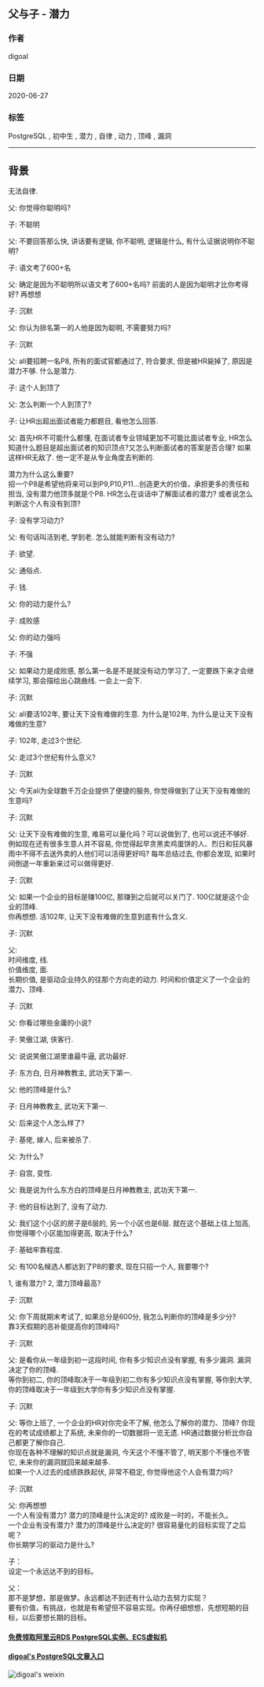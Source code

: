 ## 父与子 - 潜力  
  
### 作者  
digoal  
  
### 日期  
2020-06-27  
  
### 标签  
PostgreSQL , 初中生 , 潜力 , 自律 , 动力 , 顶峰 , 漏洞      
  
----  
  
## 背景   
无法自律.    
  
父: 你觉得你聪明吗?  
  
子: 不聪明  
  
父: 不要回答那么快, 讲话要有逻辑, 你不聪明, 逻辑是什么, 有什么证据说明你不聪明?  
  
子: 语文考了600+名  
  
父: 确定是因为不聪明所以语文考了600+名吗? 前面的人是因为聪明才比你考得好? 再想想   
  
子: 沉默  
  
父: 你认为排名第一的人他是因为聪明, 不需要努力吗?  
  
子: 沉默  
  
父: ali要招聘一名P8, 所有的面试官都通过了, 符合要求, 但是被HR毙掉了, 原因是潜力不够. 什么是潜力.  
  
子: 这个人到顶了  
  
父: 怎么判断一个人到顶了?  
  
子: 让HR出超出面试者能力都题目, 看他怎么回答.   
  
父: 首先HR不可能什么都懂, 在面试者专业领域更加不可能比面试者专业, HR怎么知道什么题目是超出面试者的知识顶点?又怎么判断面试者的答案是否合理? 如果这样HR无敌了. 他一定不是从专业角度去判断的.   
  
潜力为什么这么重要?   
招一个P8是希望他将来可以到P9,P10,P11...创造更大的价值，承担更多的责任和担当, 没有潜力他顶多就是个P8. HR怎么在谈话中了解面试者的潜力? 或者说怎么判断这个人有没有到顶?  
  
子: 没有学习动力?   
  
父: 有句话叫活到老, 学到老. 怎么就能判断有没有动力?   
  
子: 欲望.  
  
父: 通俗点.  
  
子: 钱.   
  
父: 你的动力是什么?   
  
子: 成败感  
  
父: 你的动力强吗  
  
子: 不强  
  
父: 如果动力是成败感, 那么第一名是不是就没有动力学习了, 一定要跌下来才会继续学习, 那会描绘出心跳曲线. 一会上一会下.   
  
子: 沉默  
  
父: ali要活102年, 要让天下没有难做的生意. 为什么是102年, 为什么是让天下没有难做的生意?   
  
子: 102年, 走过3个世纪.   
  
父: 走过3个世纪有什么意义?   
  
子: 沉默  
  
父: 今天ali为全球数千万企业提供了便捷的服务, 你觉得做到了让天下没有难做的生意吗?   
  
子: 沉默   
  
父: 让天下没有难做的生意, 难易可以量化吗？可以说做到了, 也可以说还不够好. 例如现在还有很多生意人并不容易, 你觉得起早贪黑卖鸡蛋饼的人、烈日和狂风暴雨中不得不去送外卖的人他们可以活得更好吗? 每年总结过去, 你都会发现, 如果时间倒退一年重新来过可以做得更好.   
  
子: 沉默  
  
父: 如果一个企业的目标是赚100亿, 那赚到之后就可以关门了. 100亿就是这个企业的顶峰.    
你再想想. 活102年, 让天下没有难做的生意到底有什么含义.   
  
子: 沉默  
  
父:   
时间维度, 线.   
价值维度, 面.   
长期价值, 是驱动企业持久的往那个方向走的动力. 时间和价值定义了一个企业的潜力、顶峰.   
  
子: 沉默  
  
父: 你看过哪些金庸的小说?   
  
子: 笑傲江湖, 侠客行.   
  
父: 说说笑傲江湖里谁最牛逼, 武功最好.   
  
子: 东方白, 日月神教教主, 武功天下第一.  
  
父: 他的顶峰是什么?  
  
子: 日月神教教主, 武功天下第一.  
  
父: 后来这个人怎么样了?  
  
子: 基佬, 嫁人, 后来被杀了.  
  
父: 为什么?  
  
子: 自宫, 变性.  
  
父: 我是说为什么东方白的顶峰是日月神教教主, 武功天下第一.   
  
子: 他的目标达到了, 没有了动力.   
  
父: 我们这个小区的房子是6层的, 另一个小区也是6层. 就在这个基础上往上加高, 你觉得哪个小区能加得更高, 取决于什么?   
  
子: 基础牢靠程度.  
  
父: 有100名候选人都达到了P8的要求, 现在只招一个人, 我要哪个?   
  
1, 谁有潜力? 2, 潜力顶峰最高?      
  
子: 沉默   
  
父: 你下周就期末考试了, 如果总分是600分, 我怎么判断你的顶峰是多少分?   
靠3天假期的恶补能提高你的顶峰吗?   
  
子: 沉默   
  
父: 是看你从一年级到初一这段时间, 你有多少知识点没有掌握, 有多少漏洞. 漏洞决定了你的顶峰.   
等你到初二, 你的顶峰取决于一年级到初二你有多少知识点没有掌握, 等你到大学, 你的顶峰取决于一年级到大学你有多少知识点没有掌握.   
  
子: 沉默  
  
父: 等你上班了, 一个企业的HR对你完全不了解, 他怎么了解你的潜力、顶峰? 你现在的考试成绩都上了系统, 未来你的一切数据将一览无遗. HR通过数据分析比你自己都更了解你自己.   
你现在各种不理解的知识点就是漏洞, 今天这个不懂不管了, 明天那个不懂也不管它, 未来你的漏洞就回来越来越多.    
如果一个人过去的成绩跌跌起伏, 非常不稳定, 你觉得他这个人会有潜力吗?     
  
子: 沉默   
  
父: 你再想想  
一个人有没有潜力? 潜力的顶峰是什么决定的?  成败是一时的，不能长久。    
一个企业有没有潜力? 潜力的顶峰是什么决定的?  很容易量化的目标实现了之后呢？    
你长期学习的驱动力是什么?   
  
子：  
设定一个永远达不到的目标。    
  
父：  
那不是梦想，那是做梦。永远都达不到还有什么动力去努力实现？   
要有价值，有挑战，也就是有希望但不容易实现。你再仔细想想，先想短期的目标，以后要想长期的目标。      
    
    
  
#### [免费领取阿里云RDS PostgreSQL实例、ECS虚拟机](https://www.aliyun.com/database/postgresqlactivity "57258f76c37864c6e6d23383d05714ea")
  
  
#### [digoal's PostgreSQL文章入口](https://github.com/digoal/blog/blob/master/README.md "22709685feb7cab07d30f30387f0a9ae")
  
  
![digoal's weixin](../pic/digoal_weixin.jpg "f7ad92eeba24523fd47a6e1a0e691b59")
  
